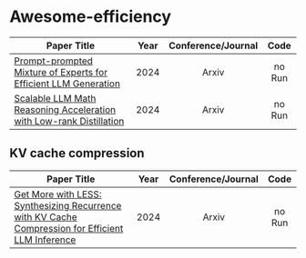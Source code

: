 # Awesome-efficiency

| **Paper Title** | **Year** | **Conference/Journal** | **Code** |
| --------------- | :----: | :----: | :----: |
| [Prompt-prompted Mixture of Experts for Efficient LLM Generation](https://arxiv.org/abs/2404.01365v1) | 2024 | Arxiv | no Run|
| [Scalable LLM Math Reasoning Acceleration with Low-rank Distillation](https://arxiv.org/abs/2505.07861) | 2024 | Arxiv | no Run|

## KV cache compression
| **Paper Title** | **Year** | **Conference/Journal** | **Code** |
| --------------- | :----: | :----: | :----: |
| [Get More with LESS: Synthesizing Recurrence with KV Cache Compression for Efficient LLM Inference](https://arxiv.org/abs/2402.09398) | 2024 | Arxiv | no Run|

